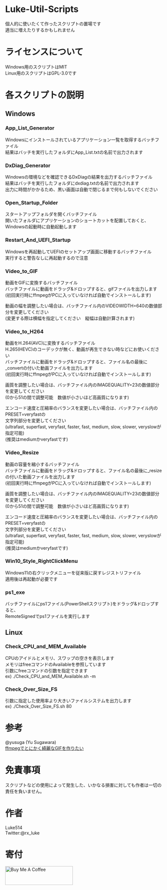 # Luke-Util-Scripts
個人的に使いたくて作ったスクリプトの置場です  
適当に増えたりするかもしれません  

# ライセンスについて
Windows用のスクリプトはMIT  
Linux用のスクリプトはGPL-3.0です  

# 各スクリプトの説明
## Windows
### App_List_Generator
Windowsにインストールされているアプリケーション一覧を取得するバッチファイル  
結果はバッチを実行したフォルダにApp_List.txtの名前で出力されます  

### DxDiag_Generator
Windowsの環境などを確認できるDxDiagの結果を出力するバッチファイル  
結果はバッチを実行したフォルダにdxdiag.txtの名前で出力されます  
出力に時間がかかるため、黒い画面は自動で閉じるまで何もしないでください  

### Open_Startup_Folder
スタートアップフォルダを開くバッチファイル  
開いたフォルダにアプリケーションのショートカットを配置しておくと、Windowsの起動時に自動起動します  

### Restart_And_UEFI_Startup
Windowsを再起動してUEFIのセットアップ画面に移動するバッチファイル  
実行すると警告なしに再起動するので注意  

### Video_to_GIF
動画をGIFに変換するバッチファイル  
バッチファイルに動画をドラッグ&ドロップすると、gifファイルを出力します  
(初回実行時にffmpegがPCに入っていなければ自動でインストールします)  
  
動画の幅を調整したい場合は、バッチファイル内のVIDEOWIDTH=640の数値部分を変更してください  
(変更する際は横幅を指定してください　縦幅は自動計算されます)  

### Video_to_H264
動画をH.264(AVC)に変換するバッチファイル  
H.265(HEVC)のコーデックが無く、動画が再生できない時などにお使いください  
バッチファイルに動画をドラッグ&ドロップすると、ファイル名の最後に_convertの付いた動画ファイルを出力します  
(初回実行時にffmpegがPCに入っていなければ自動でインストールします)  
  
画質を調整したい場合は、バッチファイル内のIMAGEQUALITY=23の数値部分を変更してください  
(0から51の間で調整可能　数値が小さいほど高画質になります)  
  
エンコード速度と圧縮率のバランスを変更したい場合は、バッチファイル内のPRESET=veryfastの  
文字列部分を変更してください  
(ultrafast, superfast, veryfast, faster, fast, medium, slow, slower, veryslowが指定可能)  
(推奨はmediumかveryfastです)  

### Video_Resize
動画の容量を縮小するバッチファイル  
バッチファイルに動画をドラッグ&ドロップすると、ファイル名の最後に_resizeの付いた動画ファイルを出力します  
(初回実行時にffmpegがPCに入っていなければ自動でインストールします)  
  
画質を調整したい場合は、バッチファイル内のIMAGEQUALITY=23の数値部分を変更してください  
(0から51の間で調整可能　数値が小さいほど高画質になります)  
  
エンコード速度と圧縮率のバランスを変更したい場合は、バッチファイル内のPRESET=veryfastの  
文字列部分を変更してください  
(ultrafast, superfast, veryfast, faster, fast, medium, slow, slower, veryslowが指定可能)  
(推奨はmediumかveryfastです)  

### Win10_Style_RightClickMenu
Windows11の右クリックメニューを従来版に戻すレジストリファイル  
適用後は再起動が必要です  

### ps1_exe
バッチファイルにps1ファイル(PowerShellスクリプト)をドラッグ&ドロップすると、  
RemoteSignedでps1ファイルを実行します  

## Linux
### Check_CPU_and_MEM_Available
CPUのアイドルとメモリ、スワップの空きを表示します  
メモリはfreeコマンドのAvailableを参照しています  
引数にfreeコマンドの引数を指定できます  
ex) ./Check_CPU_and_MEM_Available.sh -m  

### Check_Over_Size_FS
引数に指定した使用率より大きいファイルシステムを出力します  
ex) ./Check_Over_Size_FS.sh 80  

# 参考
@yusuga (Yu Sugawara)  
[ffmpegでとにかく綺麗なGIFを作りたい](https://qiita.com/yusuga/items/ba7b5c2cac3f2928f040)

# 免責事項
スクリプトなどの使用によって発生した、いかなる損害に対しても作者は一切の責任を負いません。  

# 作者
Luke514  
Twitter:@rx_luke

# 寄付
<a href="https://www.buymeacoffee.com/Luke514" target="_blank"><img src="https://cdn.buymeacoffee.com/buttons/v2/default-yellow.png" alt="Buy Me A Coffee" style="height: 60px !important;width: 217px !important;" ></a>
